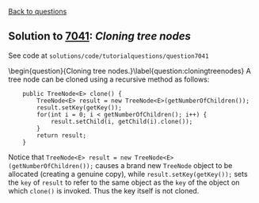 [Back to questions](../README.md)

## Solution to [7041](../questions/7041): *Cloning tree nodes*

See code at `solutions/code/tutorialquestions/question7041`

\begin{question}{Cloning tree nodes.}\label{question:cloningtreenodes}  A tree node can be cloned using a
recursive method as follows:

```
	public TreeNode<E> clone() {
		TreeNode<E> result = new TreeNode<E>(getNumberOfChildren());
		result.setKey(getKey());
		for(int i = 0; i < getNumberOfChildren(); i++) {
			result.setChild(i, getChild(i).clone());
		}
		return result;
	}
```

Notice that `TreeNode<E> result = new TreeNode<E>(getNumberOfChildren());` causes a brand new `TreeNode`
object to be allocated (creating a genuine copy), while `result.setKey(getKey());` sets the `key` of `result`
to refer to the same object as the `key` of the object on which `clone()` is invoked.  Thus the key itself is not cloned.
